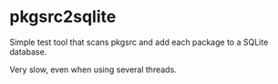 pkgsrc2sqlite
=============

Simple test tool that scans pkgsrc and add each package to a SQLite database.

Very slow, even when using several threads.
